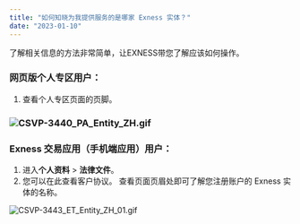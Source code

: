 ```yaml
---
title: "如何知晓为我提供服务的是哪家 Exness 实体？"
date: "2023-01-10"
---
```


了解相关信息的方法非常简单，让EXNESS带您了解应该如何操作。

### 网页版个人专区用户：

1. 查看个人专区页面的页脚。

### ![CSVP-3440_PA_Entity_ZH.gif](https://get.exness.help/hc/article_attachments/6605176743314/CSVP-3440_PA_Entity_ZH.gif)

### Exness 交易应用（手机端应用）用户：

1. 进入**个人资料** > **法律文件**。
2. 您可以在此查看客户协议。 查看页面页眉处即可了解您注册账户的 Exness 实体的名称。

![CSVP-3443_ET_Entity_ZH_01.gif](https://get.exness.help/hc/article_attachments/6605225060370/CSVP-3443_ET_Entity_ZH_01.gif)
